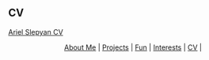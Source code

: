 ## CV

[Ariel Slepyan CV](/files/Ariel_Slepyan_CV.pdf)

<p align="center">
  <a href="http://arielslepyan.me/Aboutme">About Me</a> |         
  <a href="http://arielslepyan.me/Projects">Projects</a> |
  <a href="http://arielslepyan.me/Fun">Fun</a> |
  <a href="http://arielslepyan.me/Interests">Interests</a> |
  <a href="http://arielslepyan.me/CV">CV</a> |
</p>
